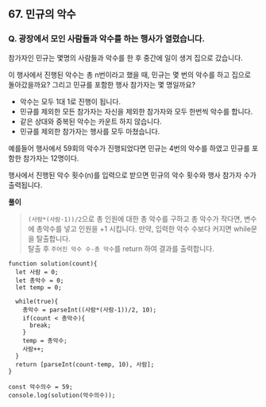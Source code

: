 ## 67. 민규의 악수

### Q. 광장에서 모인 사람들과 악수를 하는 행사가 열렸습니다.

참가자인 민규는 몇명의 사람들과 악수를 한 후 중간에 일이 생겨 집으로 갔습니다.

이 행사에서 진행된 악수는 총 n번이라고 했을 때,
민규는 몇 번의 악수를 하고 집으로 돌아갔을까요?
그리고 민규를 포함한 행사 참가자는 몇 명일까요?

- 악수는 모두 1대 1로 진행이 됩니다.
- 민규를 제외한 모든 참가자는 자신을 제외한 참가자와 모두 한번씩 악수를 합니다.
- 같은 상대와 중복된 악수는 카운트 하지 않습니다.
- 민규를 제외한 참가자는 행사를 모두 마쳤습니다.

예를들어 행사에서 59회의 악수가 진행되었다면 민규는 4번의 악수를 하였고 민규를 포함한 참가자는 12명이다.

행사에서 진행된 악수 횟수(n)를 입력으로 받으면 민규의 악수 횟수와 행사 참가자 수가 출력됩니다.

**풀이**

> `(사람*(사람-1))/2`으로 총 인원에 대한 총 악수를 구하고 총 악수가 작다면, 변수에 총악수를 넣고 인원을 +1 시킵니다. 만약, 입력한 악수 수보다 커지면 while문을 탈출합니다.  
> 탈출 후 `주어진 악수 수-총 악수`를 return 하여 결과를 출력합니다.

```
function solution(count){
  let 사람 = 0;
  let 총악수 = 0;
  let temp = 0;

  while(true){
    총악수 = parseInt((사람*(사람-1))/2, 10);
    if(count < 총악수){
      break;
    }
    temp = 총악수;
    사람++;
  }
  return [parseInt(count-temp, 10), 사람];
}

const 악수의수 = 59;
console.log(solution(악수의수));
```
